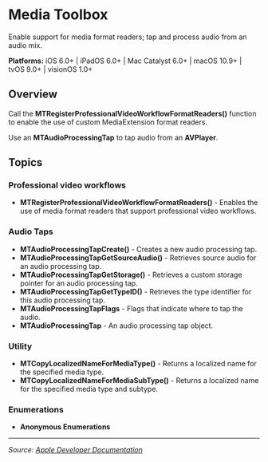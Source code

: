 # Media Toolbox

Enable support for media format readers; tap and process audio from an audio mix.

**Platforms:** iOS 6.0+ | iPadOS 6.0+ | Mac Catalyst 6.0+ | macOS 10.9+ | tvOS 9.0+ | visionOS 1.0+

## Overview

Call the **MTRegisterProfessionalVideoWorkflowFormatReaders()** function to enable the use of custom MediaExtension format readers.

Use an **MTAudioProcessingTap** to tap audio from an **AVPlayer**.

## Topics

### Professional video workflows
- **MTRegisterProfessionalVideoWorkflowFormatReaders()** - Enables the use of media format readers that support professional video workflows.

### Audio Taps
- **MTAudioProcessingTapCreate()** - Creates a new audio processing tap.
- **MTAudioProcessingTapGetSourceAudio()** - Retrieves source audio for an audio processing tap.
- **MTAudioProcessingTapGetStorage()** - Retrieves a custom storage pointer for an audio processing tap.
- **MTAudioProcessingTapGetTypeID()** - Retrieves the type identifier for this audio processing tap.
- **MTAudioProcessingTapFlags** - Flags that indicate where to tap the audio.
- **MTAudioProcessingTap** - An audio processing tap object.

### Utility
- **MTCopyLocalizedNameForMediaType()** - Returns a localized name for the specified media type.
- **MTCopyLocalizedNameForMediaSubType()** - Returns a localized name for the specified media type and subtype.

### Enumerations
- **Anonymous Enumerations**

---

*Source: [Apple Developer Documentation](https://developer.apple.com/documentation/MediaToolbox)*